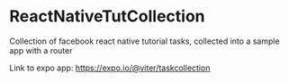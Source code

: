 ﻿# ReactNativeTutCollection
Collection of facebook react native tutorial tasks, collected into a sample app with a router

Link to expo app:
https://expo.io/@viter/taskcollection
